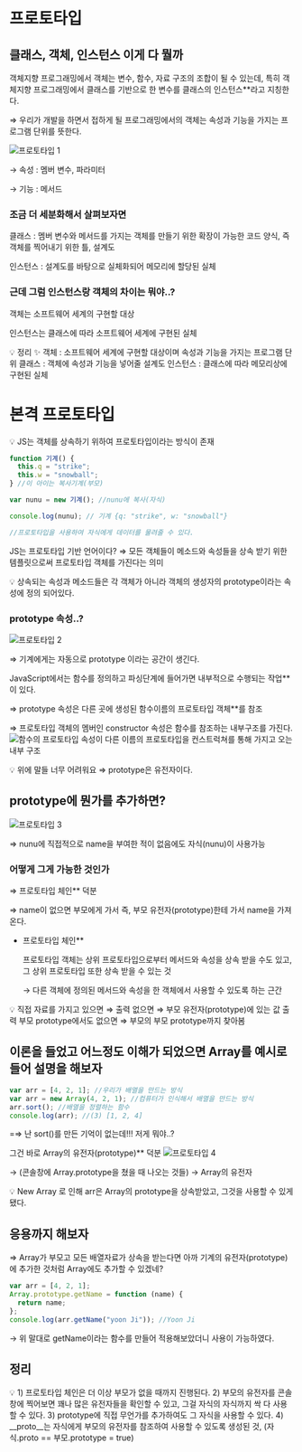 # 프로토타입

## 클래스, 객체, 인스턴스 이게 다 뭘까

객체지향 프로그래밍에서 객체는 변수, 함수, 자료 구조의 조합이 될 수 있는데, 특히 객체지향 프로그래밍에서 클래스를 기반으로 한 변수를 클래스의 인스턴스\*\*라고 지칭한다.

⇒ 우리가 개발을 하면서 접하게 될 프로그래밍에서의 객체는 속성과 기능을 가지는 프로그램 단위를 뜻한다.

![프로토타입 1](https://user-images.githubusercontent.com/101488116/231321376-482ea424-445f-457a-a8e1-d2390ac26b3a.png)

→ 속성 : 멤버 변수, 파라미터

→ 기능 : 메서드

### 조금 더 세분화해서 살펴보자면

클래스 : 멤버 변수와 메서드를 가지는 객체를 만들기 위한 확장이 가능한 코드 양식, 즉 객체를 찍어내기 위한 틀, 설계도

인스턴스 : 설계도를 바탕으로 실체화되어 메모리에 할당된 실체

### 근데 그럼 인스턴스랑 객체의 차이는 뭐야..?

객체는 소프트웨어 세계의 구현할 대상

인스턴스는 클래스에 따라 소프트웨어 세계에 구현된 실체

<aside> 💡 정리 ✨ 객체 : 소프트웨어 세계에 구현할 대상이며 속성과 기능을 가지는 프로그램 단위 클래스 : 객체에 속성과 기능을 넣어줄 설계도 인스턴스 : 클래스에 따라 메모리상에 구현된 실체

</aside>

# 본격 프로토타입

<aside> 💡 JS는 객체를 상속하기 위하여 프로토타입이라는 방식이 존재

</aside>

```jsx
function 기계() {
  this.q = "strike";
  this.w = "snowball";
} //이 아이는 복사기계(부모)

var nunu = new 기계(); //nunu에 복사(자식)

console.log(nunu); // 기계 {q: "strike", w: "snowball"}

//프로토타입을 사용하여 자식에게 데이터를 물려줄 수 있다.
```

JS는 프로토타입 기반 언어이다? ⇒ 모든 객체들이 메소드와 속성들을 상속 받기 위한 템플릿으로써 프로토타입 객체를 가진다는 의미

<aside> 💡 상속되는 속성과 메소드들은 각 객체가 아니라 객체의 생성자의  prototype이라는 속성에 정의 되어있다.

</aside>

### prototype 속성..?

![프로토타입 2](https://user-images.githubusercontent.com/101488116/231321463-3f67cbd1-d4cf-4afb-b08f-61644f9bf6b5.png)

⇒ 기계에게는 자동으로 prototype 이라는 공간이 생긴다.

JavaScript에서는 함수를 정의하고 파싱단계에 들어가면 내부적으로 수행되는 작업\*\*이 있다.

⇒ prototype 속성은 다른 곳에 생성된 함수이름의 프로토타입 객체\*\*를 참조

⇒ 프로토타입 객체의 멤버인 constructor 속성은 함수를 참조하는 내부구조를 가진다.
![함수의 프로토타입 속성이 다른 이름의 프로토타입을 컨스트럭쳐를 통해 가지고 오는 내부 구조](https://user-images.githubusercontent.com/101488116/231321539-53ffb2f4-9386-4411-9f02-cdf1a5070994.png)

<aside> 💡 위에 말들 너무 어려워요 ⇒ prototype은 유전자이다.

</aside>

## prototype에 뭔가를 추가하면?

![프로토타입 3](https://user-images.githubusercontent.com/101488116/231321677-52bde95f-e287-41ce-a9d6-749cca41fb1d.png)

⇒ nunu에 직접적으로 name을 부여한 적이 없음에도 자식(nunu)이 사용가능

### 어떻게 그게 가능한 것인가

⇒ 프로토타입 체인\*\* 덕분

⇒ name이 없으면 부모에게 가서 즉, 부모 유전자(prototype)한테 가서 name을 가져온다.

- 프로토타입 체인\*\*

  프로토타입 객체는 상위 프로토타입으로부터 메서드와 속성을 상속 받을 수도 있고, 그 상위 프로토타입 또한 상속 받을 수 있는 것

  → 다른 객체에 정의된 메서드와 속성을 한 객체에서 사용할 수 있도록 하는 근간

<aside> 💡 직접 자료를 가지고 있으면 ⇒ 출력 없으면 ⇒ 부모 유전자(prototype)에 있는 값 출력 부모 prototype에서도 없으면 ⇒ 부모의 부모 prototype까지 찾아봄

</aside>

## 이론을 들었고 어느정도 이해가 되었으면 Array를 예시로 들어 설명을 해보자

```jsx
var arr = [4, 2, 1]; //우리가 배열을 만드는 방식
var arr = new Array(4, 2, 1); //컴퓨터가 인식해서 배열을 만드는 방식
arr.sort(); //배열을 정렬하는 함수
console.log(arr); //(3) [1, 2, 4]
```

=⇒ 난 sort()를 만든 기억이 없는데!!! 저게 뭐야..?

그건 바로 Array의 유전자(prototype)\*\* 덕분
![프로토타입 4](https://user-images.githubusercontent.com/101488116/231321759-f23530e6-a217-4e52-93c1-c3a23b21cb57.png)

→ (콘솔창에 Array.prototype을 쳤을 때 나오는 것들) → Array의 유전자

<aside> 💡 New Array 로 인해 arr은 Array의 prototype을 상속받았고, 그것을 사용할 수 있게 됐다.

</aside>

## 응용까지 해보자

⇒ Array가 부모고 모든 배열자료가 상속을 받는다면 아까 기계의 유전자(prototype)에 추가한 것처럼 Array에도 추가할 수 있겠네?

```jsx
var arr = [4, 2, 1];
Array.prototype.getName = function (name) {
  return name;
};
console.log(arr.getName("yoon Ji")); //Yoon Ji
```

→ 위 말대로 getName이라는 함수를 만들어 적용해보았더니 사용이 가능하였다.

## 정리

<aside> 💡 1) 프로토타입 체인은 더 이상 부모가 없을 때까지 진행된다. 2) 부모의 유전자를 콘솔창에 찍어보면 꽤나 많은 유전자들을 확인할 수 있고, 그걸 자식의 자식까지 싹 다 사용할 수 있다. 3) prototype에 직접 무언가를 추가하여도 그 자식을 사용할 수 있다. 4) __proto__는 자식에게 부모의 유전자를 참조하여 사용할 수 있도록 생성된 것, (자식.proto == 부모.prototype = true)

</aside>
